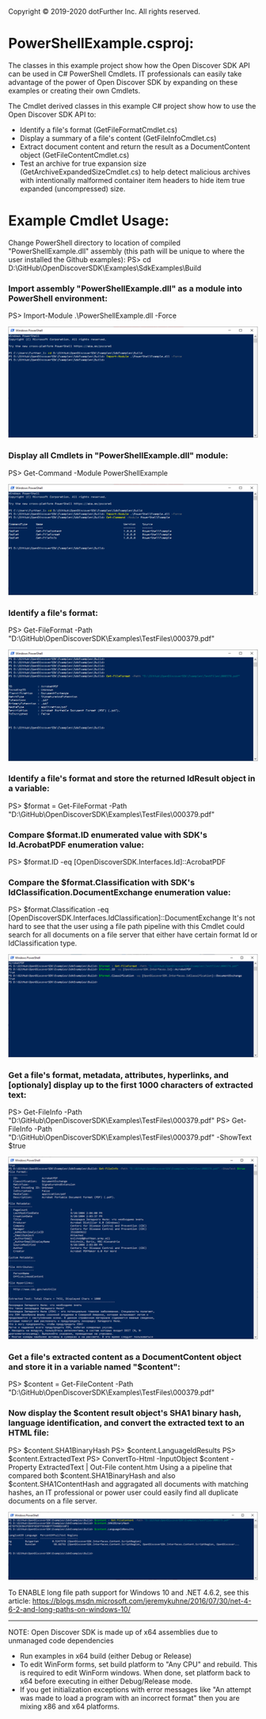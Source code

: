 Copyright © 2019-2020 dotFurther Inc. All rights reserved.

# PowerShellExample.csproj:

The classes in this example project show how the Open Discover SDK API can be used in C# PowerShell Cmdlets. IT professionals
can easily take advantage of the power of Open Discover SDK by expanding on these examples or creating their own Cmdlets.

The Cmdlet derived classes in this example C# project show how to use the Open Discover SDK API to:
- Identify a file's format (GetFileFormatCmdlet.cs)
- Display a summary of a file's content (GetFileInfoCmdlet.cs)
- Extract document content and return the result as a DocumentContent object (GetFileContentCmdlet.cs)
- Test an archive for true expansion size (GetArchiveExpandedSizeCmdlet.cs) to help detect malicious archives with intentionally malformed container item headers to hide item true expanded (uncompressed) size.


# Example Cmdlet Usage:
Change PowerShell directory to location of compiled "PowerShellExample.dll" assembly (this path will be unique to where the user installed the Github examples):
  PS> cd D:\GitHub\OpenDiscoverSDK\Examples\SdkExamples\Build  

### Import assembly "PowerShellExample.dll" as a module into PowerShell environment:
  PS> Import-Module .\PowerShellExample.dll -Force

<img src="Image1.png">

### Display all Cmdlets in "PowerShellExample.dll" module:
  PS> Get-Command -Module PowerShellExample       

<img src="Image2.png">

### Identify a file's format:
  PS> Get-FileFormat -Path "D:\GitHub\OpenDiscoverSDK\Examples\TestFiles\000379.pdf"

<img src="Image3.png">

### Identify a file's format and store the returned IdResult object in a variable:
  PS> $format = Get-FileFormat -Path "D:\GitHub\OpenDiscoverSDK\Examples\TestFiles\000379.pdf"  
  
### Compare $format.ID enumerated value with SDK's Id.AcrobatPDF enumeration value:
  PS> $format.ID -eq [OpenDiscoverSDK.Interfaces.Id]::AcrobatPDF
  
### Compare the $format.Classification with SDK's IdClassification.DocumentExchange enumeration value:
  PS>  $format.Classification -eq [OpenDiscoverSDK.Interfaces.IdClassification]::DocumentExchange
It's not hard to see that the user using a file path pipeline with this Cmdlet could search for all documents on a file server that either have certain format Id or IdClassification type.

<img src="Image4.png">

### Get a file's format, metadata, attributes, hyperlinks, and [optionaly] display up to the first 1000 characters of extracted text:
  PS> Get-FileInfo -Path "D:\GitHub\OpenDiscoverSDK\Examples\TestFiles\000379.pdf" 
  PS> Get-FileInfo -Path "D:\GitHub\OpenDiscoverSDK\Examples\TestFiles\000379.pdf" -ShowText $true
  
<img src="Image5.png">

### Get a file's extracted content as a DocumentContent object and store it in a variable named "$content":
  PS> $content = Get-FileContent -Path "D:\GitHub\OpenDiscoverSDK\Examples\TestFiles\000379.pdf"

### Now display the $content result object's SHA1 binary hash, language identification, and convert the extracted text to an HTML file:
  PS> $content.SHA1BinaryHash
  PS> $content.LanguageIdResults
  PS> $content.ExtractedText
  PS> ConvertTo-Html -InputObject $content -Property ExtractedText | Out-File content.htm
Using a a pipeline that compared both $content.SHA1BinaryHash and also $content.SHA1ContentHash and aggragated all documents with matching hashes, an IT professional or power user could easily find all duplicate documents on a file server.


<img src="Image6.png">


To ENABLE long file path support for Windows 10 and .NET 4.6.2, see this article:
 https://blogs.msdn.microsoft.com/jeremykuhne/2016/07/30/net-4-6-2-and-long-paths-on-windows-10/

------------------------------------------------------------------------------------------------------------------------
NOTE: Open Discover SDK is made up of x64 assemblies due to unmanaged code dependencies

- Run examples in x64 build (either Debug or Release)
- To edit WinForm forms, set build platform to "Any CPU" and rebuild. This is required to edit WinForm windows. When done, set platform 
  back to x64 before executing in either Debug/Release mode.
- If you get initialization exceptions with error messages like "An attempt was made to load a program with
  an incorrect format" then you are mixing x86 and x64 platforms.
		 
